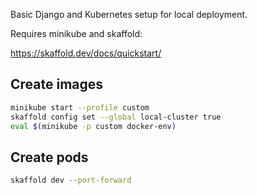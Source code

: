 Basic Django and Kubernetes setup for local deployment.

Requires minikube and skaffold:

https://skaffold.dev/docs/quickstart/

## Create images

```bash
minikube start --profile custom
skaffold config set --global local-cluster true
eval $(minikube -p custom docker-env)
```

## Create pods

```bash
skaffold dev --port-forward
```

